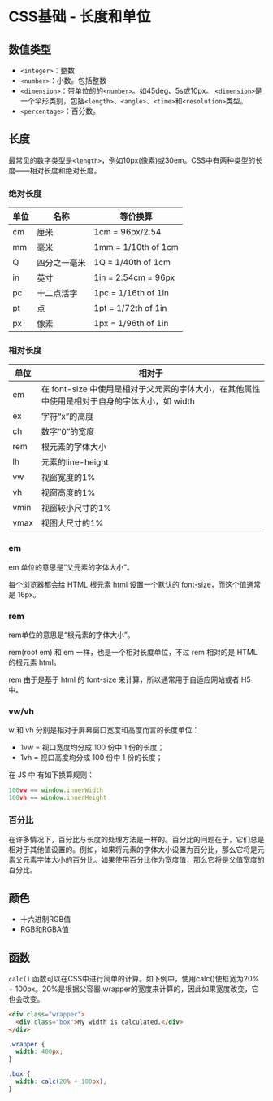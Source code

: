 # CSS基础 - 长度和单位
## 数值类型
- `<integer>`：整数
- `<number>`：小数。包括整数
- `<dimension>`：带单位的的`<number>`。如45deg、5s或10px。
    `<dimension>`是一个伞形类别，包括`<length>`、`<angle>`、`<time>`和`<resolution>`类型。
- `<percentage>`：百分数。

## 长度
最常见的数字类型是`<length>`，例如10px(像素)或30em。CSS中有两种类型的长度——相对长度和绝对长度。

### 绝对长度
| 单位 | 名称         | 等价换算            |
|------|--------------|---------------------|
| cm   | 厘米         | 1cm = 96px/2.54     |
| mm   | 毫米         | 1mm = 1/10th of 1cm |
| Q    | 四分之一毫米 | 1Q = 1/40th of 1cm  |
| in   | 英寸         | 1in = 2.54cm = 96px |
| pc   | 十二点活字   | 1pc = 1/16th of 1in |
| pt   | 点           | 1pt = 1/72th of 1in |
| px   | 像素         | 1px = 1/96th of 1in |

### 相对长度
| 单位 | 相对于                       |
|------|----------------------------|
| em   | 在 font-size 中使用是相对于父元素的字体大小，在其他属性中使用是相对于自身的字体大小，如 width |
| ex   | 字符“x”的高度               |
| ch   | 数字“0”的宽度               |
| rem  | 根元素的字体大小             |
| lh   | 元素的line-height          |
| vw   | 视窗宽度的1%                |
| vh   | 视窗高度的1%                |
| vmin | 视窗较小尺寸的1%             |
| vmax | 视图大尺寸的1%              |

### em

em 单位的意思是“父元素的字体大小”。

每个浏览器都会给 HTML 根元素 html 设置一个默认的 font-size，而这个值通常是 16px。

### rem

rem单位的意思是“根元素的字体大小”。

rem(root em) 和 em 一样，也是一个相对长度单位，不过 rem 相对的是 HTML 的根元素 html。

rem 由于是基于 html 的 font-size 来计算，所以通常用于自适应网站或者 H5 中。

### vw/vh
w 和 vh 分别是相对于屏幕窗口宽度和高度而言的长度单位：
- 1vw = 视口宽度均分成 100 份中 1 份的长度；
- 1vh = 视口高度均分成 100 份中 1 份的长度；

在 JS 中 有如下换算规则：
```js
100vw == window.innerWidth
100vh == window.innerHeight
```


### 百分比

在许多情况下，百分比与长度的处理方法是一样的。百分比的问题在于，它们总是相对于其他值设置的。例如，如果将元素的字体大小设置为百分比，那么它将是元素父元素字体大小的百分比。如果使用百分比作为宽度值，那么它将是父值宽度的百分比。

## 颜色
- 十六进制RGB值
- RGB和RGBA值

## 函数
`calc()` 函数可以在CSS中进行简单的计算。如下例中，使用calc()使框宽为20% + 100px。20%是根据父容器.wrapper的宽度来计算的，因此如果宽度改变，它也会改变。

```html
<div class="wrapper">
  <div class="box">My width is calculated.</div> 
</div>
```
```css
.wrapper {
  width: 400px;
}

.box {
  width: calc(20% + 100px);
}
```
